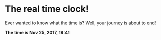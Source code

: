 # The real time clock!

Ever wanted to know what the time is? Well, your journey is about to end!

**The time is Nov 25, 2017, 19:41**